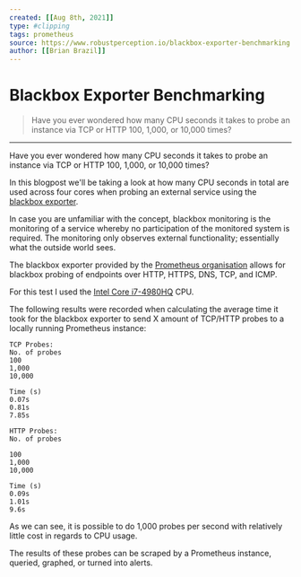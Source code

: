 ```yaml
---
created: [[Aug 8th, 2021]]
type: #clipping
tags: prometheus 
source: https://www.robustperception.io/blackbox-exporter-benchmarking
author: [[Brian Brazil]] 
---
```

# Blackbox Exporter Benchmarking

> Have you ever wondered how many CPU seconds it takes to probe an instance via TCP or HTTP 100, 1,000, or 10,000 times?

---
Have you ever wondered how many CPU seconds it takes to probe an instance via TCP or HTTP 100, 1,000, or 10,000 times?

In this blogpost we'll be taking a look at how many CPU seconds in total are used across four cores when probing an external service using the [blackbox exporter](http://github.com/prometheus/blackbox_exporter).

In case you are unfamiliar with the concept, blackbox monitoring is the monitoring of a service whereby no participation of the monitored system is required. The monitoring only observes external functionality; essentially what the outside world sees.

The blackbox exporter provided by the [Prometheus organisation](http://prometheus.io/) allows for blackbox probing of endpoints over HTTP, HTTPS, DNS, TCP, and ICMP.

For this test I used the [Intel Core i7-4980HQ](https://ark.intel.com/products/83503/Intel-Core-i7-4980HQ-Processor-6M-Cache-up-to-4_00-GHz) CPU.

The following results were recorded when calculating the average time it took for the blackbox exporter to send X amount of TCP/HTTP probes to a locally running Prometheus instance:
```
TCP Probes:
No. of probes
100
1,000
10,000

Time (s)
0.07s
0.81s
7.85s

HTTP Probes:
No. of probes

100
1,000
10,000

Time (s)
0.09s
1.01s
9.6s
```

As we can see, it is possible to do 1,000 probes per second with relatively little cost in regards to CPU usage.

The results of these probes can be scraped by a Prometheus instance, queried, graphed, or turned into alerts.
